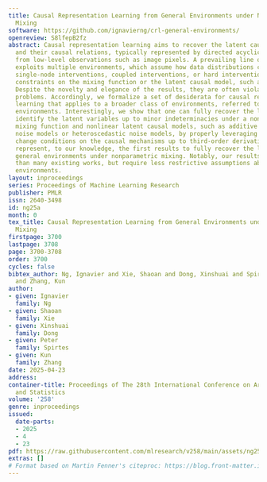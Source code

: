```yaml
---
title: Causal Representation Learning from General Environments under Nonparametric
  Mixing
software: https://github.com/ignavierng/crl-general-environments/
openreview: S8lfepB2fz
abstract: Causal representation learning aims to recover the latent causal variables
  and their causal relations, typically represented by directed acyclic graphs (DAGs),
  from low-level observations such as image pixels. A prevailing line of research
  exploits multiple environments, which assume how data distributions change, including
  single-node interventions, coupled interventions, or hard interventions, or parametric
  constraints on the mixing function or the latent causal model, such as linearity.
  Despite the novelty and elegance of the results, they are often violated in real
  problems. Accordingly, we formalize a set of desiderata for causal representation
  learning that applies to a broader class of environments, referred to as general
  environments. Interestingly, we show that one can fully recover the latent DAG and
  identify the latent variables up to minor indeterminacies under a nonparametric
  mixing function and nonlinear latent causal models, such as additive (Gaussian)
  noise models or heteroscedastic noise models, by properly leveraging sufficient
  change conditions on the causal mechanisms up to third-order derivatives. These
  represent, to our knowledge, the first results to fully recover the latent DAG from
  general environments under nonparametric mixing. Notably, our results are stronger
  than many existing works, but require less restrictive assumptions about changing
  environments.
layout: inproceedings
series: Proceedings of Machine Learning Research
publisher: PMLR
issn: 2640-3498
id: ng25a
month: 0
tex_title: Causal Representation Learning from General Environments under Nonparametric
  Mixing
firstpage: 3700
lastpage: 3708
page: 3700-3708
order: 3700
cycles: false
bibtex_author: Ng, Ignavier and Xie, Shaoan and Dong, Xinshuai and Spirtes, Peter
  and Zhang, Kun
author:
- given: Ignavier
  family: Ng
- given: Shaoan
  family: Xie
- given: Xinshuai
  family: Dong
- given: Peter
  family: Spirtes
- given: Kun
  family: Zhang
date: 2025-04-23
address:
container-title: Proceedings of The 28th International Conference on Artificial Intelligence
  and Statistics
volume: '258'
genre: inproceedings
issued:
  date-parts:
  - 2025
  - 4
  - 23
pdf: https://raw.githubusercontent.com/mlresearch/v258/main/assets/ng25a/ng25a.pdf
extras: []
# Format based on Martin Fenner's citeproc: https://blog.front-matter.io/posts/citeproc-yaml-for-bibliographies/
---
```

